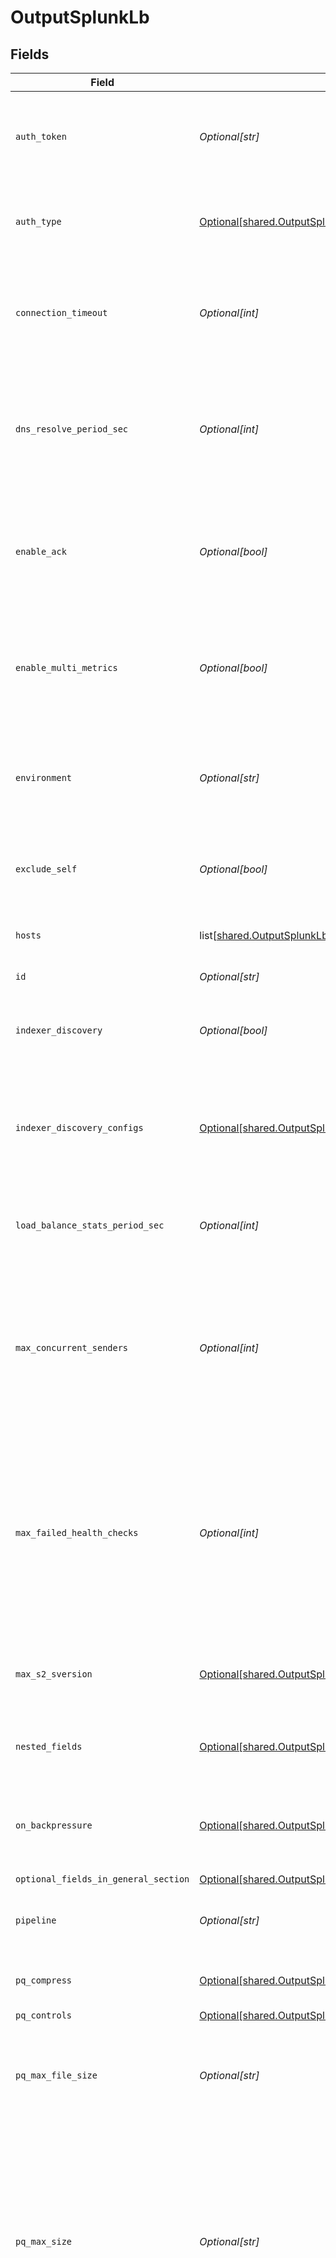 # OutputSplunkLb


## Fields

| Field                                                                                                                                                                                                                                            | Type                                                                                                                                                                                                                                             | Required                                                                                                                                                                                                                                         | Description                                                                                                                                                                                                                                      |
| ------------------------------------------------------------------------------------------------------------------------------------------------------------------------------------------------------------------------------------------------ | ------------------------------------------------------------------------------------------------------------------------------------------------------------------------------------------------------------------------------------------------ | ------------------------------------------------------------------------------------------------------------------------------------------------------------------------------------------------------------------------------------------------ | ------------------------------------------------------------------------------------------------------------------------------------------------------------------------------------------------------------------------------------------------ |
| `auth_token`                                                                                                                                                                                                                                     | *Optional[str]*                                                                                                                                                                                                                                  | :heavy_minus_sign:                                                                                                                                                                                                                               | Shared secret token to use when establishing a connection to a Splunk indexer.                                                                                                                                                                   |
| `auth_type`                                                                                                                                                                                                                                      | [Optional[shared.OutputSplunkLbAuthenticationMethod]](undefined/models/shared/outputsplunklbauthenticationmethod.md)                                                                                                                             | :heavy_minus_sign:                                                                                                                                                                                                                               | Enter a token directly, or provide a secret referencing a token                                                                                                                                                                                  |
| `connection_timeout`                                                                                                                                                                                                                             | *Optional[int]*                                                                                                                                                                                                                                  | :heavy_minus_sign:                                                                                                                                                                                                                               | Amount of time (milliseconds) to wait for the connection to establish before retrying                                                                                                                                                            |
| `dns_resolve_period_sec`                                                                                                                                                                                                                         | *Optional[int]*                                                                                                                                                                                                                                  | :heavy_minus_sign:                                                                                                                                                                                                                               | Re-resolve any hostnames every this many seconds and pick up destinations from A records.                                                                                                                                                        |
| `enable_ack`                                                                                                                                                                                                                                     | *Optional[bool]*                                                                                                                                                                                                                                 | :heavy_minus_sign:                                                                                                                                                                                                                               | Check if indexer is shutting down and stop sending data. This helps minimize data loss during shutdown.                                                                                                                                          |
| `enable_multi_metrics`                                                                                                                                                                                                                           | *Optional[bool]*                                                                                                                                                                                                                                 | :heavy_minus_sign:                                                                                                                                                                                                                               | Output metrics in multiple-metric format in a single event. Supported in Splunk 8.0 and above.                                                                                                                                                   |
| `environment`                                                                                                                                                                                                                                    | *Optional[str]*                                                                                                                                                                                                                                  | :heavy_minus_sign:                                                                                                                                                                                                                               | Optionally, enable this config only on a specified Git branch. If empty, will be enabled everywhere.                                                                                                                                             |
| `exclude_self`                                                                                                                                                                                                                                   | *Optional[bool]*                                                                                                                                                                                                                                 | :heavy_minus_sign:                                                                                                                                                                                                                               | Exclude all IPs of the current host from the list of any resolved hostnames.                                                                                                                                                                     |
| `hosts`                                                                                                                                                                                                                                          | list[[shared.OutputSplunkLbHosts](undefined/models/shared/outputsplunklbhosts.md)]                                                                                                                                                               | :heavy_check_mark:                                                                                                                                                                                                                               | Set of Splunk indexers to load-balance data to.                                                                                                                                                                                                  |
| `id`                                                                                                                                                                                                                                             | *Optional[str]*                                                                                                                                                                                                                                  | :heavy_minus_sign:                                                                                                                                                                                                                               | Unique ID for this output                                                                                                                                                                                                                        |
| `indexer_discovery`                                                                                                                                                                                                                              | *Optional[bool]*                                                                                                                                                                                                                                 | :heavy_minus_sign:                                                                                                                                                                                                                               | Automatically discover indexers in indexer clustering environment.                                                                                                                                                                               |
| `indexer_discovery_configs`                                                                                                                                                                                                                      | [Optional[shared.OutputSplunkLbIndexerDiscoveryConfigs]](undefined/models/shared/outputsplunklbindexerdiscoveryconfigs.md)                                                                                                                       | :heavy_minus_sign:                                                                                                                                                                                                                               | List of configurations to set up indexer discovery in Splunk Indexer clustering environment.                                                                                                                                                     |
| `load_balance_stats_period_sec`                                                                                                                                                                                                                  | *Optional[int]*                                                                                                                                                                                                                                  | :heavy_minus_sign:                                                                                                                                                                                                                               | How far back in time to keep traffic stats for load balancing purposes.                                                                                                                                                                          |
| `max_concurrent_senders`                                                                                                                                                                                                                         | *Optional[int]*                                                                                                                                                                                                                                  | :heavy_minus_sign:                                                                                                                                                                                                                               | Maximum number of concurrent connections (per worker process). A random set of IPs will be picked on every DNS resolution period. Use 0 for unlimited.                                                                                           |
| `max_failed_health_checks`                                                                                                                                                                                                                       | *Optional[int]*                                                                                                                                                                                                                                  | :heavy_minus_sign:                                                                                                                                                                                                                               | Maximum number of times healthcheck can fail before we close connection. If set to 0 (disabled), and the connection to Splunk is forcibly closed, some data loss might occur.                                                                    |
| `max_s2_sversion`                                                                                                                                                                                                                                | [Optional[shared.OutputSplunkLbMaxS2SVersion]](undefined/models/shared/outputsplunklbmaxs2sversion.md)                                                                                                                                           | :heavy_minus_sign:                                                                                                                                                                                                                               | The highest S2S protocol version to advertise during handshake.                                                                                                                                                                                  |
| `nested_fields`                                                                                                                                                                                                                                  | [Optional[shared.OutputSplunkLbNestedFieldSerialization]](undefined/models/shared/outputsplunklbnestedfieldserialization.md)                                                                                                                     | :heavy_minus_sign:                                                                                                                                                                                                                               | Specifies how to serialize nested fields into index-time fields.                                                                                                                                                                                 |
| `on_backpressure`                                                                                                                                                                                                                                | [Optional[shared.OutputSplunkLbBackpressureBehavior]](undefined/models/shared/outputsplunklbbackpressurebehavior.md)                                                                                                                             | :heavy_minus_sign:                                                                                                                                                                                                                               | Whether to block, drop, or queue events when all receivers are exerting backpressure.                                                                                                                                                            |
| `optional_fields_in_general_section`                                                                                                                                                                                                             | [Optional[shared.OutputSplunkLbOptionalFieldsInGeneralSection]](undefined/models/shared/outputsplunklboptionalfieldsingeneralsection.md)                                                                                                         | :heavy_minus_sign:                                                                                                                                                                                                                               | N/A                                                                                                                                                                                                                                              |
| `pipeline`                                                                                                                                                                                                                                       | *Optional[str]*                                                                                                                                                                                                                                  | :heavy_minus_sign:                                                                                                                                                                                                                               | Pipeline to process data before sending out to this output.                                                                                                                                                                                      |
| `pq_compress`                                                                                                                                                                                                                                    | [Optional[shared.OutputSplunkLbCompression]](undefined/models/shared/outputsplunklbcompression.md)                                                                                                                                               | :heavy_minus_sign:                                                                                                                                                                                                                               | Codec to use to compress the persisted data.                                                                                                                                                                                                     |
| `pq_controls`                                                                                                                                                                                                                                    | [Optional[shared.OutputSplunkLbPqControls]](undefined/models/shared/outputsplunklbpqcontrols.md)                                                                                                                                                 | :heavy_minus_sign:                                                                                                                                                                                                                               | N/A                                                                                                                                                                                                                                              |
| `pq_max_file_size`                                                                                                                                                                                                                               | *Optional[str]*                                                                                                                                                                                                                                  | :heavy_minus_sign:                                                                                                                                                                                                                               | The maximum size to store in each queue file before closing and optionally compressing (KB, MB, etc.).                                                                                                                                           |
| `pq_max_size`                                                                                                                                                                                                                                    | *Optional[str]*                                                                                                                                                                                                                                  | :heavy_minus_sign:                                                                                                                                                                                                                               | The maximum amount of disk space the queue is allowed to consume. Once reached, the system stops queueing and applies the fallback Queue-full behavior. Enter a numeral with units of KB, MB, etc.                                               |
| `pq_on_backpressure`                                                                                                                                                                                                                             | [Optional[shared.OutputSplunkLbQueueFullBehavior]](undefined/models/shared/outputsplunklbqueuefullbehavior.md)                                                                                                                                   | :heavy_minus_sign:                                                                                                                                                                                                                               | Whether to block or drop events when the queue is exerting backpressure (full capacity or low disk). 'Block' is the same behavior as non-PQ blocking. 'Drop new data' throws away incoming data, while leaving the contents of the PQ unchanged. |
| `pq_path`                                                                                                                                                                                                                                        | *Optional[str]*                                                                                                                                                                                                                                  | :heavy_minus_sign:                                                                                                                                                                                                                               | The location for the persistent queue files. To this field's value, the system will append: /<worker-id>/<output-id>.                                                                                                                            |
| `pq_strict_ordering`                                                                                                                                                                                                                             | *Optional[bool]*                                                                                                                                                                                                                                 | :heavy_minus_sign:                                                                                                                                                                                                                               | Toggle this off to forward new events to receiver(s) before queue is flushed. Otherwise, default drain behavior is FIFO (first in, first out).                                                                                                   |
| `sender_unhealthy_time_allowance`                                                                                                                                                                                                                | *Optional[int]*                                                                                                                                                                                                                                  | :heavy_minus_sign:                                                                                                                                                                                                                               | How long (in milliseconds) each LB endpoint can report blocked before the Destination reports unhealthy, blocking the sender. (Grace period for fluctuations.) Use 0 to disable; max 1 minute.                                                   |
| `streamtags`                                                                                                                                                                                                                                     | list[*str*]                                                                                                                                                                                                                                      | :heavy_minus_sign:                                                                                                                                                                                                                               | Add tags for filtering and grouping in @{product}.                                                                                                                                                                                               |
| `system_fields`                                                                                                                                                                                                                                  | list[*str*]                                                                                                                                                                                                                                      | :heavy_minus_sign:                                                                                                                                                                                                                               | Set of fields to automatically add to events using this output. E.g.: cribl_pipe, c*. Wildcards supported.                                                                                                                                       |
| `text_secret`                                                                                                                                                                                                                                    | *Optional[str]*                                                                                                                                                                                                                                  | :heavy_minus_sign:                                                                                                                                                                                                                               | Select (or create) a stored text secret                                                                                                                                                                                                          |
| `throttle_rate_per_sec`                                                                                                                                                                                                                          | *Optional[str]*                                                                                                                                                                                                                                  | :heavy_minus_sign:                                                                                                                                                                                                                               | Rate (in bytes per second) to throttle while writing to an output. Also takes values with multiple-byte units, such as KB, MB, GB, etc. (E.g., 42 MB.) Default value of 0 specifies no throttling.                                               |
| `tls`                                                                                                                                                                                                                                            | [Optional[shared.OutputSplunkLbTLSSettingsClientSide]](undefined/models/shared/outputsplunklbtlssettingsclientside.md)                                                                                                                           | :heavy_minus_sign:                                                                                                                                                                                                                               | N/A                                                                                                                                                                                                                                              |
| `type`                                                                                                                                                                                                                                           | [Optional[shared.OutputSplunkLbType]](undefined/models/shared/outputsplunklbtype.md)                                                                                                                                                             | :heavy_check_mark:                                                                                                                                                                                                                               | N/A                                                                                                                                                                                                                                              |
| `write_timeout`                                                                                                                                                                                                                                  | *Optional[int]*                                                                                                                                                                                                                                  | :heavy_minus_sign:                                                                                                                                                                                                                               | Amount of time (milliseconds) to wait for a write to complete before assuming connection is dead                                                                                                                                                 |